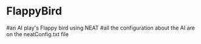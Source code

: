 # FlappyBird
#an AI play's Flappy bird using NEAT
#all the configuration about the AI  are on the neatConfig.txt file
#
